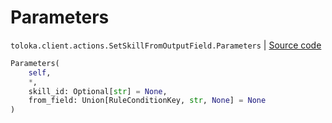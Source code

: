 # Parameters
`toloka.client.actions.SetSkillFromOutputField.Parameters` | [Source code](https://github.com/Toloka/toloka-kit/blob/v0.1.25/src/client/actions.py#L126)

```python
Parameters(
    self,
    *,
    skill_id: Optional[str] = None,
    from_field: Union[RuleConditionKey, str, None] = None
)
```

